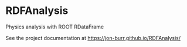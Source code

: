 # RDFAnalysis
Physics analysis with ROOT RDataFrame

See the project documentation at https://jon-burr.github.io/RDFAnalysis/
